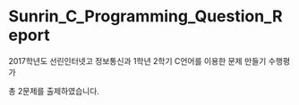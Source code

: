# Sunrin_C_Programming_Question_Report
2017학년도 선린인터넷고 정보통신과 1학년 2학기 C언어를 이용한 문제 만들기 수행평가

총 2문제를 출제하였습니다.
